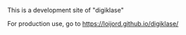 This is a development site of "digiklase"

For production use, go to https://loijord.github.io/digiklase/
